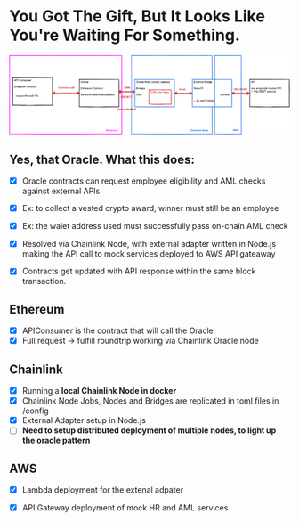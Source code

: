 # You Got The Gift, But It Looks Like You're Waiting For Something.

![](https://github.com/danielssonn/blockchain-oracles/blob/224084dcf3304cf6c4e4ccec9d80e13983945d57/assets/Chainlink%20Architecture.png)

## Yes, that Oracle. What this does:

- [x] Oracle contracts can request employee eligibility and AML checks against external APIs
- [x] Ex: to collect a vested crypto award, winner must still be an employee
- [x] Ex: the walet address used must successfully pass on-chain AML check
- [x] Resolved via Chainlink Node, with external adapter written in Node.js making the API call to mock services deployed to AWS API gateaway
- [x] Contracts get updated with API response within the same block transaction.
 

## Ethereum

- [x] APIConsumer is the contract that will call the Oracle
- [x] Full request -> fulfill roundtrip working via Chainlink Oracle node

## Chainlink

- [x] Running a **local Chainlink Node in docker** 
- [x] Chainlink Node Jobs, Nodes and Bridges are replicated in toml files in /config
- [x] External Adapter setup in Node.js
- [ ] **Need to setup distributed deployment of multiple nodes, to light up the oracle pattern** 

## AWS

- [x] Lambda deployment for the extenal adpater
- [x] API Gateway deployment of mock HR and AML services


